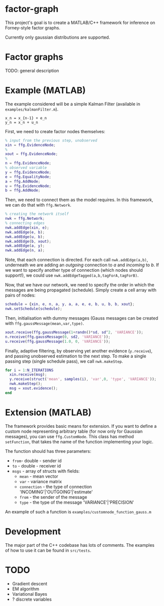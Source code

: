 # factor-graph 
This project's goal is to create a MATLAB/C++ framework for inference on Forney-style factor graphs.

Currently only gaussian distributions are supported.


# Factor graphs

TODO: general description

# Example (MATLAB)

The example considered will be a simple Kalman Filter (available in `examples/kalmanFilter.m`).

```
x_n = x_{n-1} + e_n
y_n = x_n + u_n
```

First, we need to create factor nodes themselves:

```Matlab
% input from the previous step, unobserved
xin = ffg.EvidenceNode;
%
xout = ffg.EvidenceNode;
% 
n = ffg.EvidenceNode;
% observed variable
y = ffg.EvidenceNode;
e = ffg.EqualityNode;
a = ffg.AddNode;
u = ffg.EvidenceNode;
b = ffg.AddNode;
```

Then, we need to connect them as the model requires. In this framework, we can do that with `ffg.Network`.

```Matlab
% creating the network itself
nwk = ffg.Network;
% connecting edges
nwk.addEdge(xin, e);
nwk.addEdge(e, b);
nwk.addEdge(u, b);
nwk.addEdge(b, xout);
nwk.addEdge(a, y);
nwk.addEdge(n, a);
```

Note, that each connection is directed. For each call `nwk.addEdge(a,b)`, underneath we 
are adding an _outgoing_ connection to _a_ and _incoming_ to _b_. If we want to specify
another type of connection (which nodes should support!), we could use `nwk.addEdgeTagged(a,b,tagForA,tagForB)`.

Now, that we have our network, we need to specify the order in which the messages are being
propagated (schedule). Simply create a cell array with pairs of nodes:

```Matlab
schedule = {xin, e, n, a, y, a, a, e, e, b, u, b, b, xout};
nwk.setSchedule(schedule);
```

Then, initialisation with dummy messages (Gauss messages can be created with `ffg.gaussMessage(mean,var,type)`.

```Matlab
xout.receive(ffg.gaussMessage(1+randn()*sd, sd^2, 'VARIANCE'));
n.receive(ffg.gaussMessage(0, sd2, 'VARIANCE'));
u.receive(ffg.gaussMessage(1.0, 0, 'VARIANCE'));
```

Finally, adaptive filtering, by observing yet another evidence (`y.receive`),
and passing unobserved estimation to the next step. To make a single passing step (single schedule pass),
we call `nwk.makeStep`.

```Matlab
for i = 1:N_ITERATIONS
  xin.receive(msg);
  y.receive(struct('mean', samples(i), 'var',0, 'type', 'VARIANCE'));
  nwk.makeStep();         
  msg = xout.evidence();
end
```


# Extension (MATLAB)
The framework provides basic means for extension. If you want to define a custom node
representing arbitrary table (for now only for Gaussian messages), you can use `ffg.CustomNode`.
This class has method `setFunction`, that takes the name of the function implementing 
your logic.

The function should has three parameters: 
* `from`- double - sender id
* `to` - double - receiver id
* `msgs` - array of structs with fields:
    - `mean` - mean vector
	- `var` - variance matrix
	- `connection` - the type of connection 'INCOMING'|'OUTGOING'|'estimate'
	- `from` - the sender of the message
	- `type` - the type of the message 'VARIANCE'|'PRECISION'


An example of such a function is `examples/customnode_function_gauss.m`

# Development
The major part of the C++ codebase has lots of comments. The examples of how to use it can be
found in `src/tests`.


# TODO
* Gradient descent
* EM algorithm
* Variational Bayes
* ? discrete variables

